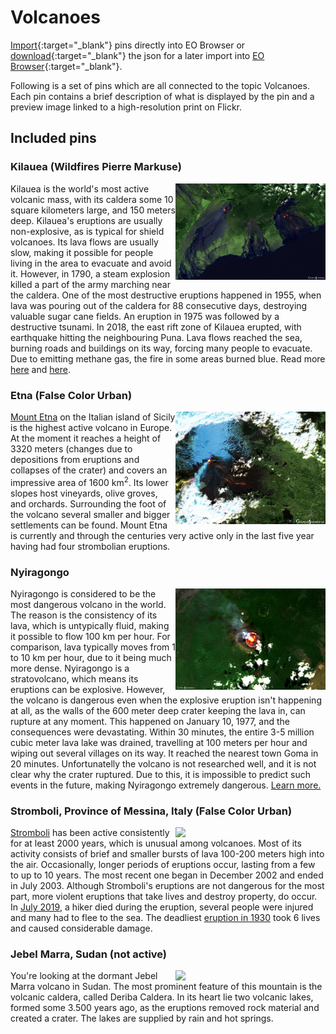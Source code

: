 # Volcanoes

[Import](https://apps.sentinel-hub.com/eo-browser/?sharedPinsListId=7db11184-de21-4647-8a6d-4871b5044ce8){:target="_blank"} pins directly into EO Browser or [download](Volcanoes.json){:target="_blank"} the json for a later import into [EO Browser](https://apps.sentinel-hub.com/eo-browser/?zoom=10&lat=41.9&lng=12.5&themeId=DEFAULT-THEME){:target="_blank"}.

Following is a set of pins which are all connected to the topic Volcanoes. Each pin contains a brief description of what is displayed by the pin and a preview image linked to a high-resolution print on Flickr.

## Included pins 

### Kilauea (Wildfires Pierre Markuse)

[<img src="fig/Kilauea_Volcanoes_thumbnail.jpg" align="right" width="240">](https://www.flickr.com/photos/sentinelhub/50305512002/in/album-72157715841836977/)
Kilauea is the world's most active volcanic mass, with its caldera some 10 square kilometers large, and 150 meters deep. Kilauea's eruptions are usually non-explosive, as is typical for shield volcanoes. Its lava flows are usually slow, making it possible for people living in the area to evacuate and avoid it. However, in 1790, a steam explosion killed a part of the army marching near the caldera. One of the most destructive eruptions happened in 1955, when lava was pouring out of the caldera for 88 consecutive days, destroying valuable sugar cane fields. An eruption in 1975 was followed by a destructive tsunami. In 2018, the east rift zone of Kilauea erupted, with earthquake hitting the neighbouring Puna. Lava flows reached the sea,  burning roads and buildings on its way, forcing many people to evacuate. Due to emitting methane gas, the fire in some areas burned blue. Read more [here](https://www.britannica.com/place/Kilauea) and [here](https://en.wikipedia.org/wiki/2018_lower_Puna_eruption).

### Etna (False Color Urban)

[<img src="fig/Etna_Volcanoes_thumbnail.jpg" align="right" width="240">](https://www.flickr.com/photos/sentinelhub/50304488288/in/album-72157715841836977/)[Mount Etna](https://www.britannica.com/place/Mount-Etna) on the Italian island of Sicily is the highest active volcano in Europe. At the moment it reaches a height of 3320 meters (changes due to depositions from eruptions and collapses of the crater) and covers an impressive area of 1600 km<sup>2</sup>.  Its lower slopes host vineyards, olive groves, and orchards. Surrounding the foot of the volcano several smaller and bigger settlements can be found. Mount Etna is currently and through the centuries very active only in the last five year having had four strombolian eruptions.

### Nyiragongo

[<img src="fig/Nyiragongo_Volcanoes_thumbnail.jpg" align="right" width="240">](https://www.flickr.com/photos/158650882@N02/50305245106)
Nyiragongo is considered to be the most dangerous volcano in the world. The reason is the consistency of its lava, which is untypically fluid, making it possible to flow 100 km per hour. For comparison, lava typically moves from 1 to 10 km per hour, due to it being much more dense. Nyiragongo is a stratovolcano, which means its eruptions can be explosive. However, the volcano is dangerous even when the explosive eruption isn't happening at all, as the walls of the 600 meter deep crater keeping the lava in, can rupture at any moment. This happened on January 10, 1977, and the consequences were devastating. Within 30 minutes, the entire 3-5 million cubic meter lava lake was drained, travelling at 100 meters per hour and wiping out several villages on its way. It reached the nearest town Goma in 20 minutes. Unfortunatelly the volcano is not researched well, and it is not clear why the crater ruptured. Due to this, it is impossible to predict such events in the future, making Nyiragongo extremely dangerous. [Learn more.]( http://volcano.oregonstate.edu/most-dangerous-volcano-world-tale-nyiragongo)

### Stromboli, Province of Messina, Italy (False Color Urban)

[<img src="fig/Stromboli_thumbnail.jpg" align="right" width="240">](https://www.flickr.com/photos/sentinelhub/50082808651/in/dateposted/)[Stromboli](https://www.volcanodiscovery.com/stromboli.html) has been active consistently for at least 2000 years, which is unusual among volcanoes.  Most of its activity consists of brief and smaller bursts of lava 100-200 meters high into the air. Occasionally, longer periods of eruptions occur, lasting from a few to up to 10 years. The most recent one began in December 2002 and ended in July 2003. Although Stromboli's eruptions are not dangerous for the most part, more violent eruptions that take lives and destroy property, do occur. In [July 2019](https://www.bbc.com/news/world-europe-48857422), a hiker died during the eruption, several people were injured and many had to flee to the sea. The deadliest [eruption in 1930](http://www.geo.mtu.edu/volcanoes/boris/mirror/mirrored_html/STROMBOLI-1930.html) took 6 lives and caused considerable damage. 

### Jebel Marra, Sudan (not active)

[<img src="fig/Jebel_Marra_thumbnail.jpg" align="right" width="240">](https://www.flickr.com/photos/sentinelhub/49126817116/in/dateposted/) You're looking at the dormant Jebel Marra volcano in Sudan. The most prominent feature of this mountain is the volcanic caldera, called Deriba Caldera. In its heart lie two volcanic lakes, formed some 3.500 years ago, as the eruptions removed rock material and created a crater. The lakes are supplied by rain and hot springs.
